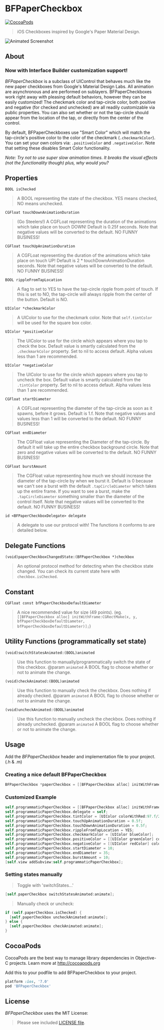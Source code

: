 BFPaperCheckbox
=============
[![CocoaPods](https://img.shields.io/cocoapods/v/BFPaperCheckbox.svg?style=flat)](https://github.com/bfeher/BFPaperCheckbox)

> iOS Checkboxes inspired by Google's Paper Material Design. 

![Animated Screenshot](https://raw.githubusercontent.com/bfeher/BFPaperCheckbox/master/BFPaperCheckboxDemoGif.gif "Animated Screenshot")


About
---------
### Now with Interface Builder customization support!

_BFPaperCheckbox_ is a subclass of UIControl that behaves much like the new paper checkboxes from Google's Material Design Labs.
All animation are asynchronous and are performed on sublayers.
BFPaperCheckboxes work right away with pleasing default behaviors, however they can be easily customized! The checkmark color and tap-circle color, both positive and negative (for checked and unchecked) are all readily customizable via public properties.
You can also set whether or not the tap-circle should appear from the location of the tap, or directly from the center of the control.

By default, BFPaperCheckboxes use "Smart Color" which will match the tap-circle's positive color to the color of the checkmark (`.checkmarkColor`).
You can set your own colors via: `.positiveColor` and `.negativeColor`. Note that setting these disables Smart Color functionality.

*Note: Try not to use super slow animation times. It breaks the visual effects (not the functionality though) plus, why would you?*


## Properties
`BOOL isChecked` <br />
> A BOOL representing the state of the checkbox. YES means checked, NO means unchecked.  

`CGFloat touchDownAnimationDuration` <br />
>(Go Steelers!) A CGFLoat representing the duration of the animations which take place on touch DOWN! Default is 0.25f seconds. Note that negative values will be converted to the default. NO FUNNY BUSINESS!  

`CGFloat touchUpAnimationDuration` <br />
>A CGFLoat representing the duration of the animations which take place on touch UP! Default is 2 * touchDownAnimationDuration seconds. Note that negative values will be converted to the default. NO FUNNY BUSINESS!  

`BOOL rippleFromTapLocation` <br />
>A flag to set to YES to have the tap-circle ripple from point of touch. If this is set to NO, the tap-circle will always ripple from the center of the button. Default is NO.  

`UIColor *checkmarkColor` <br />
>A UIColor to use for the checkmark color. Note that `self.tintColor` will be used for the square box color.  

`UIColor *positiveColor` <br />
>The UIColor to use for the circle which appears where you tap to check the box. Default value is smartly calculated from the `.checkmarkColor` property. Set to nil to access default. Alpha values less than 1 are recommended.  

`UIColor *negativeColor` <br />
>The UIColor to use for the circle which appears where you tap to uncheck the box. Default value is smartly calculated from the `.tintColor` property. Set to nil to access default. Alpha values less than 1 are recommended.  

`CGFloat startDiameter` <br />
>A CGFLoat representing the diameter of the tap-circle as soon as it spawns, before it grows. Default is 1.f. Note that negative values and values less than 1 will be converted to the default. NO FUNNY BUSINESS!  

`CGFloat endDiameter` <br />
>The CGFloat value representing the Diameter of the tap-circle. By default it will take up the entire checkbox background circle. Note that zero and negative values will be converted to the default. NO FUNNY BUSINESS!  

`CGFloat burstAmount` <br />
>The CGFloat value representing how much we should increase the diameter of the tap-circle by when we burst it. Default is 0 because we can't see a burst with the default `.tapCircleDiameter` which takes up the entire frame. If you want to see a burst, make the `.tapCircleDiameter` something smaller than the diameter of the control itself. Note that negative values will be converted to the default. NO FUNNY BUSINESS!  

`id <BFPaperCheckboxDelegate> delegate` <br />
>A delegate to use our protocol with! The functions it conforms to are detailed below.  


## Delegate Functions
`(void)paperCheckboxChangedState:(BFPaperCheckbox *)checkbox`<br />
>An optional protocol method for detecting when the checkbox state changed. You can check its current state here with `checkbox.isChecked`.


## Constant
`CGFloat const bfPaperCheckboxDefaultDiameter`<br />
>A nice recommended value for size (49 points). (eg. `[[BFPaperCheckbox alloc] initWithFrame:CGRectMake(x, y, bfPaperCheckboxDefaultDiameter, bfPaperCheckboxDefaultDiameter)];`)


## Utility Functions (programmatically set state)
`(void)switchStatesAnimated:(BOOL)animated`<br />
>Use this function to manually/programmatically switch the state of this checkbox.
>@param `animated` A BOOL flag to choose whether or not to animate the change.

`(void)checkAnimated:(BOOL)animated`<br />
>Use this function to manually check the checkbox. Does nothing if already checked.
>@param `animated` A BOOL flag to choose whether or not to animate the change.  

`(void)uncheckAnimated:(BOOL)animated`<br />
>Use this function to manually uncheck the checkbox. Does nothing if already unchecked.
>@param `animated` A BOOL flag to choose whether or not to animate the change.



Usage
---------
Add the _BFPaperCheckbox_ header and implementation file to your project. (.h & .m)

### Creating a nice default BFPaperCheckbox
```objective-c
BFPaperCheckbox *paperCheckbox = [[BFPaperCheckbox alloc] initWithFrame:CGRectMake(x, y, bfPaperCheckboxDefaultDiameter, bfPaperCheckboxDefaultDiameter)];
```

### Customized Example
```objective-c
self.programmaticPaperCheckbox = [[BFPaperCheckbox alloc] initWithFrame:CGRectMake(0, 0, bfPaperCheckboxDefaultDiameter, bfPaperCheckboxDefaultDiameter)];
self.programmaticPaperCheckbox.delegate = self;
self.programmaticPaperCheckbox.tintColor = [UIColor colorWithRed:97.f/255.f green:97.f/255.f blue:97.f/255.f alpha:1];
self.programmaticPaperCheckbox.touchUpAnimationDuration = 0.5f;
self.programmaticPaperCheckbox.touchDownAnimationDuration = 0.5f;
self.programmaticPaperCheckbox.rippleFromTapLocation = YES;
self.programmaticPaperCheckbox.checkmarkColor = [UIColor blueColor];
self.programmaticPaperCheckbox.positiveColor = [[UIColor greenColor] colorWithAlphaComponent:0.5f];
self.programmaticPaperCheckbox.negativeColor = [[UIColor redColor] colorWithAlphaComponent:0.5f];
self.programmaticPaperCheckbox.startDiameter = 10;
self.programmaticPaperCheckbox.endDiameter = 35;
self.programmaticPaperCheckbox.burstAmount = 10;
[self.view addSubview:self.programmaticPaperCheckbox];
```

### Setting states manually
> Toggle with 'switchStates...'  
```objective-c
[self.paperCheckbox switchStatesAnimated:animate];
```  

> Manually check or uncheck:  
```objective-c
if (self.paperCheckbox.isChecked) {
  [self.paperCheckbox uncheckAnimated:animate];
} else {
  [self.paperCheckbox checkAnimated:animate];
}  
```  

CocoaPods
-------

CocoaPods are the best way to manage library dependencies in Objective-C projects.
Learn more at http://cocoapods.org

Add this to your podfile to add BFPaperCheckbox to your project.
```ruby
platform :ios, '7.0'
pod 'BFPaperCheckbox'
```


License
--------
_BFPaperCheckbox_ uses the MIT License:

> Please see included [LICENSE file](https://raw.githubusercontent.com/bfeher/BFPaperCheckbox/master/LICENSE.md).
